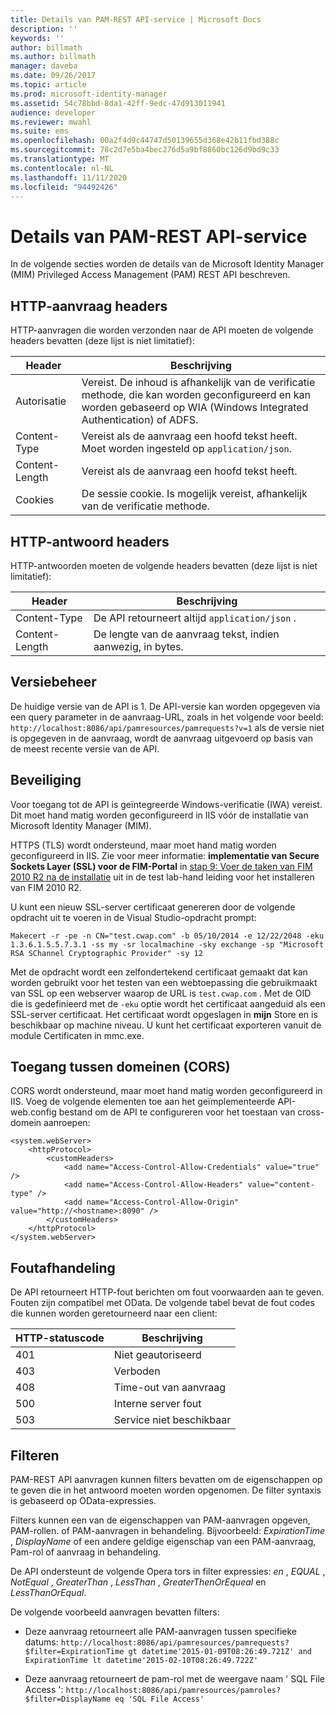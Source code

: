 ```yaml
---
title: Details van PAM-REST API-service | Microsoft Docs
description: ''
keywords: ''
author: billmath
ms.author: billmath
manager: daveba
ms.date: 09/26/2017
ms.topic: article
ms.prod: microsoft-identity-manager
ms.assetid: 54c78bbd-8da1-42ff-9edc-47d913011941
audience: developer
ms.reviewer: mwahl
ms.suite: ems
ms.openlocfilehash: 00a2f4d9c44747d50139655d368e42b11fbd388c
ms.sourcegitcommit: 78c2d7e5ba4bec276d5a9bf8860bc126d9bd9c33
ms.translationtype: MT
ms.contentlocale: nl-NL
ms.lasthandoff: 11/11/2020
ms.locfileid: "94492426"
---
```

# <a name="pam-rest-api-service-details"></a>Details van PAM-REST API-service
In de volgende secties worden de details van de Microsoft Identity Manager (MIM) Privileged Access Management (PAM) REST API beschreven.

<h2 id="http-request-and-response-headers">HTTP-aanvraag headers</h2>

HTTP-aanvragen die worden verzonden naar de API moeten de volgende headers bevatten (deze lijst is niet limitatief):

Header | Beschrijving
-------|------------
Autorisatie | Vereist. De inhoud is afhankelijk van de verificatie methode, die kan worden geconfigureerd en kan worden gebaseerd op WIA (Windows Integrated Authentication) of ADFS.
Content-Type | Vereist als de aanvraag een hoofd tekst heeft. Moet worden ingesteld op `application/json`.
Content-Length | Vereist als de aanvraag een hoofd tekst heeft. 
Cookies | De sessie cookie. Is mogelijk vereist, afhankelijk van de verificatie methode.

## <a name="http-response-headers"></a>HTTP-antwoord headers

HTTP-antwoorden moeten de volgende headers bevatten (deze lijst is niet limitatief):

Header | Beschrijving
-------|------------
Content-Type | De API retourneert altijd `application/json` .
Content-Length | De lengte van de aanvraag tekst, indien aanwezig, in bytes.

## <a name="versioning"></a>Versiebeheer 
De huidige versie van de API is 1. De API-versie kan worden opgegeven via een query parameter in de aanvraag-URL, zoals in het volgende voor beeld: `http://localhost:8086/api/pamresources/pamrequests?v=1` als de versie niet is opgegeven in de aanvraag, wordt de aanvraag uitgevoerd op basis van de meest recente versie van de API. 

## <a name="security"></a>Beveiliging 
Voor toegang tot de API is geïntegreerde Windows-verificatie (IWA) vereist. Dit moet hand matig worden geconfigureerd in IIS vóór de installatie van Microsoft Identity Manager (MIM).

HTTPS (TLS) wordt ondersteund, maar moet hand matig worden geconfigureerd in IIS. Zie voor meer informatie: **implementatie van Secure Sockets Layer (SSL) voor de FIM-Portal** in [stap 9: Voer de taken van FIM 2010 R2 na de installatie](https://technet.microsoft.com/library/hh322875.aspx) uit in de test lab-hand leiding voor het installeren van FIM 2010 R2. 

U kunt een nieuw SSL-server certificaat genereren door de volgende opdracht uit te voeren in de Visual Studio-opdracht prompt:

```
Makecert -r -pe -n CN="test.cwap.com" -b 05/10/2014 -e 12/22/2048 -eku 1.3.6.1.5.5.7.3.1 -ss my -sr localmachine -sky exchange -sp "Microsoft RSA SChannel Cryptographic Provider" -sy 12
```
 
Met de opdracht wordt een zelfondertekend certificaat gemaakt dat kan worden gebruikt voor het testen van een webtoepassing die gebruikmaakt van SSL op een webserver waarop de URL is `test.cwap.com` . Met de OID die is gedefinieerd met de `-eku` optie wordt het certificaat aangeduid als een SSL-server certificaat. Het certificaat wordt opgeslagen in **mijn** Store en is beschikbaar op machine niveau. U kunt het certificaat exporteren vanuit de module Certificaten in mmc.exe.

## <a name="cross-domain-access-cors"></a>Toegang tussen domeinen (CORS) 
CORS wordt ondersteund, maar moet hand matig worden geconfigureerd in IIS. Voeg de volgende elementen toe aan het geïmplementeerde API-web.config bestand om de API te configureren voor het toestaan van cross-domein aanroepen: 

```
<system.webServer>       
    <httpProtocol> 
        <customHeaders> 
            <add name="Access-Control-Allow-Credentials" value="true"  /> 
            <add name="Access-Control-Allow-Headers" value="content-type" /> 
            <add name="Access-Control-Allow-Origin" value="http://<hostname>:8090" /> 
        </customHeaders> 
    </httpProtocol> 
</system.webServer> 
```

## <a name="error-handling"></a>Foutafhandeling 
De API retourneert HTTP-fout berichten om fout voorwaarden aan te geven. Fouten zijn compatibel met OData. De volgende tabel bevat de fout codes die kunnen worden geretourneerd naar een client:

HTTP-statuscode | Beschrijving
-----------------|------------
401 | Niet geautoriseerd 
403 | Verboden 
408 | Time-out van aanvraag   
500 | Interne server fout 
503 | Service niet beschikbaar 

## <a name="filtering"></a>Filteren 
PAM-REST API aanvragen kunnen filters bevatten om de eigenschappen op te geven die in het antwoord moeten worden opgenomen. De filter syntaxis is gebaseerd op OData-expressies.

Filters kunnen een van de eigenschappen van PAM-aanvragen opgeven, PAM-rollen. of PAM-aanvragen in behandeling. Bijvoorbeeld: *ExpirationTime* , *DisplayName* of een andere geldige eigenschap van een PAM-aanvraag, Pam-rol of aanvraag in behandeling.

De API ondersteunt de volgende Opera tors in filter expressies: *en* , *EQUAL* , *NotEqual* , *GreaterThan* , *LessThan* , *GreaterThenOrEqueal* en *LessThanOrEqual*. 

De volgende voorbeeld aanvragen bevatten filters:

- Deze aanvraag retourneert alle PAM-aanvragen tussen specifieke datums: `http://localhost:8086/api/pamresources/pamrequests?$filter=ExpirationTime gt datetime'2015-01-09T08:26:49.721Z' and ExpirationTime lt datetime'2015-02-10T08:26:49.722Z' `
 
- Deze aanvraag retourneert de pam-rol met de weergave naam ' SQL File Access ': `http://localhost:8086/api/pamresources/pamroles?$filter=DisplayName eq 'SQL File Access' `
